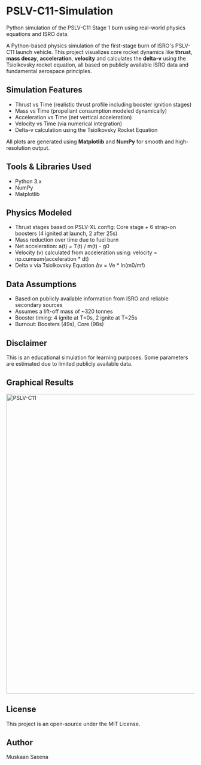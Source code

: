 # PSLV-C11-Simulation
Python simulation of the PSLV-C11 Stage 1 burn using real-world physics equations and ISRO data.

A Python-based physics simulation of the first-stage burn of ISRO's PSLV-C11 launch vehicle. This project visualizes core rocket dynamics like **thrust**, **mass decay**, **acceleration**, **velocity** and calculates the **delta-v** using the Tsiolkovsky rocket equation, all based on publicly available ISRO data and fundamental aerospace principles.

## Simulation Features

- Thrust vs Time (realistic thrust profile including booster ignition stages)
- Mass vs Time (propellant consumption modeled dynamically)
- Acceleration vs Time (net vertical acceleration)
- Velocity vs Time (via numerical integration)
- Delta-v calculation using the Tsiolkovsky Rocket Equation

All plots are generated using **Matplotlib** and **NumPy** for smooth and high-resolution output.

## Tools & Libraries Used

- Python 3.x
- NumPy
- Matplotlib

## Physics Modeled

- Thrust stages based on PSLV-XL config:
  Core stage + 6 strap-on boosters (4 ignited at launch, 2 after 25s)
- Mass reduction over time due to fuel burn
- Net acceleration:
  a(t) = T(t) / m(t) - g0
- Velocity (v) calculated from acceleration using:
  velocity = np.cumsum(acceleration * dt)
- Delta v via Tsiolkovsky Equation
  Δv = Ve * ln(m0/mf)

## Data Assumptions

- Based on publicly available information from ISRO and reliable secondary sources
- Assumes a lift-off mass of ~320 tonnes
- Booster timing: 4 ignite at T=0s, 2 ignite at T=25s
- Burnout: Boosters (49s), Core (98s)

## Disclaimer

This is an educational simulation for learning purposes. Some parameters are estimated due to limited publicly available data.

## Graphical Results

<img width="800" alt="PSLV-C11" src="https://github.com/user-attachments/assets/48b12a52-8ef5-4c16-86fc-0c7b666a14c6" />

## License

This project is an open-source under the MIT License.

## Author

Muskaan Saxena
